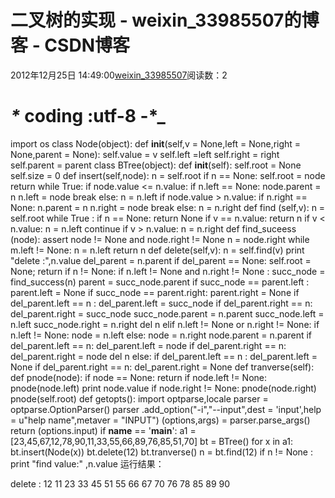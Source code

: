 # 二叉树的实现 - weixin_33985507的博客 - CSDN博客
2012年12月25日 14:49:00[weixin_33985507](https://me.csdn.net/weixin_33985507)阅读数：2
# _*_ coding :utf-8 -*_
import os
class Node(object):
    def __init__(self,v = None,left = None,right = None,parent = None):
        self.value = v
        self.left =left
        self.right = right
        self.parent = parent
class BTree(object):
    def __init__(self):
        self.root = None
        self.size = 0
    def insert(self,node):
        n = self.root
        if n == None:
            self.root = node
            return
        while True:
            if node.value <= n.value:
                if n.left == None:
                    node.parent = n
                    n.left = node
                    break
                else:
                    n = n.left
            if node.value > n.value:
                if n.right == None:
                    n.parent = n
                    n.right = node
                    break
                else:
                    n = n.right
    def find (self,v):
        n = self.root
        while True :
            if n == None:
                return None
            if v == n.value:
                return n
            if v < n.value:
                n = n.left
                continue
            if v > n.value:
                n = n.right
    def find_suceess (node):
        assert node != None and node.right != None
        n = node.right
        while m.left != None:
            n = n.left
        return n
    def delete(self,v):
        n = self.find(v)
        print "delete :",n.value
        del_parent = n.parent
        if del_parent == None:
            self.root = None;
            return
        if n != None:
            if n.left != None and n.right != None :
                succ_node = find_success(n)
                parent = succ_node.parent
                if succ_node == parent.left :
                    parent.left = None
                if succ_node == parent.right:
                    parent.right = None
                if del_parent.left == n :
                    del_parent.left = succ_node
                if del_parent.right == n:
                    del_parent.right = succ_node
                succ_node.parent = n.parent
                succ_node.left = n.left
                succ_node.right = n.right
                del n
            elif n.left != None or n.right != None:
                if n.left != None:
                    node = n.left
                else:
                    node = n.right
                node.parent = n.parent
                if del_parent.left == n:
                    del_parent.left = node
                if del_parent.right == n:
                    del_parent.right = node
                del n
            else:
                if del_parent.left == n :
                    del_parent.left = None
                if del_parent.right == n:
                    del_parent.right = None
    def  tranverse(self):
        def pnode(node):
            if node == None:
                return
            if node.left != None:
                pnode(node.left)
            print node.value
            if node.right != None:
                pnode(node.right)
        pnode(self.root)
def getopts():
    import optparse,locale
    parser = optparse.OptionParser()
    parser .add_option("-i","--input",dest = 'input',help = u"help name",metaver = "INPUT")
    (options,args) = parser.parse_args()
    return (options.input)
if __name__ == '__main__':
    a1 = [23,45,67,12,78,90,11,33,55,66,89,76,85,51,70]
    bt = BTree()
    for x in a1:
        bt.insert(Node(x))
    bt.delete(12)
    bt.tranverse()
    n = bt.find(12)
    if n != None :
        print "find value:" ,n.value
        运行结果：
>>> 
delete : 12
11
23
33
45
51
55
66
67
70
76
78
85
89
90
>>> 
